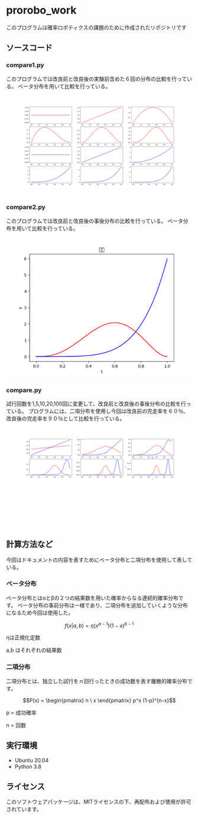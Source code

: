 # prorobo_work

このプログラムは確率ロボティクスの課題のために作成されたリポジトリです

## ソースコード

### compare1.py
このプログラムでは改良前と改良後の実験前含めた６回の分布の比較を行っている。
ベータ分布を用いて比較を行っている。

![事前・事後分布の比較](https://github.com/piropann/prorobo_work/blob/a31668c6a5c50c37fdb85bfe2bbef12e82c6cd0f/image/Figure_2.png)


### compare2.py
このプログラムでは改良前と改良後の事後分布の比較を行っている。
ベータ分布を用いて比較を行っている。

![事後分布の比較](https://github.com/piropann/prorobo_work/blob/a31668c6a5c50c37fdb85bfe2bbef12e82c6cd0f/image/Figure_3.png)

### compare.py
試行回数を1,5,10,20,100回に変更して、改良前と改良後の事後分布の比較を行っている。
プログラムには、二項分布を使用し今回は改良前の完走率を６０％、改良後の完走率を９０％として比較を行っている。

![事後分布の比較](https://github.com/piropann/prorobo_work/blob/a31668c6a5c50c37fdb85bfe2bbef12e82c6cd0f/image/Figure_1.png)

## 計算方法など
今回はドキュメントの内容を表すためにベータ分布と二項分布を使用して表している。

### ベータ分布
ベータ分布とはαとβの２つの結果数を用いた確率からなる連続的確率分布です。
ベータ分布の事前分布は一様であり、二項分布を追加していくような分布になるため今回は使用した。

```math
f(x|a,b) = η(x^{a-1})(1-x)^{b-1}
```

ηは正規化定数

a,b はそれぞれの結果数


### 二項分布
二項分布とは、独立した試行をｎ回行ったときの成功数を表す離散的確率分布です。

```math
P(x) = \begin{pmatrix}
n \
x
\end{pmatrix}
p^x (1-p)^{n-x}
```
p = 成功確率

n = 回数

## 実行環境
* Ubuntu 20.04
* Python 3.8

## ライセンス
このソフトウェアパッケージは、MITライセンスの下、再配布および使用が許可されています。

